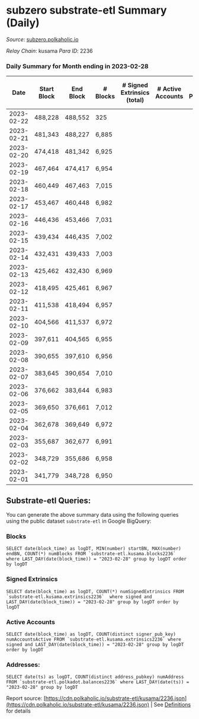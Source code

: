 # subzero substrate-etl Summary (Daily)

_Source_: [subzero.polkaholic.io](https://subzero.polkaholic.io)

*Relay Chain*: kusama
*Para ID*: 2236



### Daily Summary for Month ending in 2023-02-28


| Date | Start Block | End Block | # Blocks | # Signed Extrinsics (total) | # Active Accounts | # Passive | # New | # Addresses with Balances | # Events | # Transfers | # XCM Transfers In | # XCM Transfers Out |
| ---- | ----------- | --------- | -------- | --------------------------- | ----------------- | --------- | ----- | ------------------------- | -------- | ----------- | ------------------ | ------------------- |
| 2023-02-22 | 488,228 | 488,552 | 325  |  |  |  |  |  | 650 |   |   |   |
| 2023-02-21 | 481,343 | 488,227 | 6,885  |  |  |  |  | 9 | 13,777 |   |   |   |
| 2023-02-20 | 474,418 | 481,342 | 6,925  |  |  |  |  | 9 | 13,857 |   |   |   |
| 2023-02-19 | 467,464 | 474,417 | 6,954  |  |  |  |  | 9 | 13,915 |   |   |   |
| 2023-02-18 | 460,449 | 467,463 | 7,015  |  |  |  |  | 9 | 14,037 |   |   |   |
| 2023-02-17 | 453,467 | 460,448 | 6,982  |  |  |  |  | 9 | 13,972 |   |   |   |
| 2023-02-16 | 446,436 | 453,466 | 7,031  |  |  |  |  | 9 | 14,065 |   |   |   |
| 2023-02-15 | 439,434 | 446,435 | 7,002  |  |  |  |  | 9 | 14,011 |   |   |   |
| 2023-02-14 | 432,431 | 439,433 | 7,003  |  |  |  |  | 9 | 14,013 |   |   |   |
| 2023-02-13 | 425,462 | 432,430 | 6,969  |  |  |  |  | 9 | 13,945 |   |   |   |
| 2023-02-12 | 418,495 | 425,461 | 6,967  |  |  |  |  | 9 | 13,941 |   |   |   |
| 2023-02-11 | 411,538 | 418,494 | 6,957  |  |  |  |  | 9 | 13,921 |   |   |   |
| 2023-02-10 | 404,566 | 411,537 | 6,972  |  |  |  |  | 9 | 13,951 |   |   |   |
| 2023-02-09 | 397,611 | 404,565 | 6,955  |  |  |  |  | 9 | 13,918 |   |   |   |
| 2023-02-08 | 390,655 | 397,610 | 6,956  |  |  |  |  | 9 | 13,918 |   |   |   |
| 2023-02-07 | 383,645 | 390,654 | 7,010  |  |  |  |  | 9 | 14,027 |   |   |   |
| 2023-02-06 | 376,662 | 383,644 | 6,983  |  |  |  |  | 9 | 13,973 |   |   |   |
| 2023-02-05 | 369,650 | 376,661 | 7,012  |  |  |  |  | 9 | 14,031 |   |   |   |
| 2023-02-04 | 362,678 | 369,649 | 6,972  |  |  |  |  | 9 | 13,951 |   |   |   |
| 2023-02-03 | 355,687 | 362,677 | 6,991  |  |  |  |  | 9 | 13,989 |   |   |   |
| 2023-02-02 | 348,729 | 355,686 | 6,958  |  |  |  |  | 9 | 13,924 |   |   |   |
| 2023-02-01 | 341,779 | 348,728 | 6,950  |  |  |  |  | 9 | 13,907 |   |   |   |

## Substrate-etl Queries:
You can generate the above summary data using the following queries using the public dataset `substrate-etl` in Google BigQuery:


### Blocks
```
SELECT date(block_time) as logDT, MIN(number) startBN, MAX(number) endBN, COUNT(*) numBlocks FROM `substrate-etl.kusama.blocks2236`  where LAST_DAY(date(block_time)) = "2023-02-28" group by logDT order by logDT
```


### Signed Extrinsics
```
SELECT date(block_time) as logDT, COUNT(*) numSignedExtrinsics FROM `substrate-etl.kusama.extrinsics2236`  where signed and LAST_DAY(date(block_time)) = "2023-02-28" group by logDT order by logDT
```


### Active Accounts
```
SELECT date(block_time) as logDT, COUNT(distinct signer_pub_key) numAccountsActive FROM `substrate-etl.kusama.extrinsics2236` where signed and LAST_DAY(date(block_time)) = "2023-02-28" group by logDT order by logDT
```


### Addresses:
```
SELECT date(ts) as logDT, COUNT(distinct address_pubkey) numAddress FROM `substrate-etl.polkadot.balances2236` where LAST_DAY(date(ts)) = "2023-02-28" group by logDT
```



Report source: [https://cdn.polkaholic.io/substrate-etl/kusama/2236.json](https://cdn.polkaholic.io/substrate-etl/kusama/2236.json) | See [Definitions](/DEFINITIONS.md) for details
